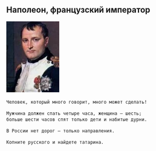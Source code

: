 <!--2016-06-09 21:10:32-->
## Наполеон, французский император
<img src="./napoleon.jpg">

    Человек, который много говорит, много может сделать!

>  

    Мужчина должен спать четыре часа, женщина — шесть; 
    больше шести часов спят только дети и набитые дурни.

>  

    В России нет дорог — только направления.

>  

    Копните русского и найдете татарина.